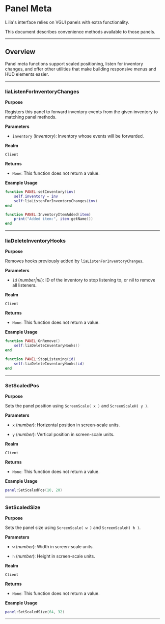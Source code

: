 # Panel Meta

Lilia's interface relies on VGUI panels with extra functionality.

This document describes convenience methods available to those panels.

---

## Overview

Panel meta functions support scaled positioning, listen for inventory changes, and offer other utilities that make building responsive menus and HUD elements easier.

---

### liaListenForInventoryChanges

**Purpose**

Registers this panel to forward inventory events from the given inventory to matching panel methods.

**Parameters**

* `inventory` (*Inventory*): Inventory whose events will be forwarded.

**Realm**

`Client`

**Returns**

* `None`: This function does not return a value.

**Example Usage**

```lua
function PANEL:setInventory(inv)
    self.inventory = inv
    self:liaListenForInventoryChanges(inv)
end

function PANEL:InventoryItemAdded(item)
    print("Added item:", item:getName())
end
```

---

### liaDeleteInventoryHooks

**Purpose**

Removes hooks previously added by `liaListenForInventoryChanges`.

**Parameters**

* `id` (*number|nil*): ID of the inventory to stop listening to, or nil to remove all listeners.

**Realm**

`Client`

**Returns**

* `None`: This function does not return a value.

**Example Usage**

```lua
function PANEL:OnRemove()
    self:liaDeleteInventoryHooks()
end

function PANEL:StopListening(id)
    self:liaDeleteInventoryHooks(id)
end
```

---

### SetScaledPos

**Purpose**

Sets the panel position using `ScreenScale( x )` and `ScreenScaleH( y )`.

**Parameters**

* `x` (*number*): Horizontal position in screen-scale units.

* `y` (*number*): Vertical position in screen-scale units.

**Realm**

`Client`

**Returns**

* `None`: This function does not return a value.

**Example Usage**

```lua
panel:SetScaledPos(10, 20)
```

---

### SetScaledSize

**Purpose**

Sets the panel size using `ScreenScale( w )` and `ScreenScaleH( h )`.

**Parameters**

* `w` (*number*): Width in screen-scale units.

* `h` (*number*): Height in screen-scale units.

**Realm**

`Client`

**Returns**

* `None`: This function does not return a value.

**Example Usage**

```lua
panel:SetScaledSize(64, 32)
```

---

